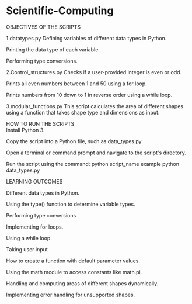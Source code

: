 # Scientific-Computing

   OBJECTIVES OF THE SCRIPTS
    
   1.datatypes.py
Defining variables of different data types in Python.

Printing the data type of each variable.

Performing type conversions.

   2.Control_structures.py
Checks if a user-provided integer is even or odd.

Prints all even numbers between 1 and 50 using a for loop.

Prints numbers from 10 down to 1 in reverse order using a while loop.
  
   3.modular_functions.py
This script calculates the area of different shapes using a function that takes shape type and dimensions as input.

   HOW TO RUN THE SCRIPTS   
Install Python  3.

Copy the script into a Python file, such as data_types.py

Open a terminal or command prompt and navigate to the script's directory.

Run the script using the command: python script_name example python data_types.py


   LEARNING OUTCOMES
    
Different data types in Python.

Using the type() function to determine variable types.

Performing type conversions 

Implementing for loops.

Using a while loop.

Taking user input

How to create a function with default parameter values.

Using the math module to access constants like math.pi.

Handling and computing areas of different shapes dynamically.

Implementing error handling for unsupported shapes.
